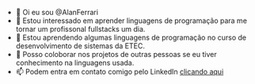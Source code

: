 - 👋 Oi eu sou @AlanFerrari
- 👀 Estou interessado em aprender linguagens de programação para me tornar um profissonal fullstacks um dia.
- 🌱 Estou aprendendo algumas linguagens de programação no curso de desenvolvimento de sistemas da ETEC.
- 💞️ Posso coloborar nos projetos de outras pessoas se eu tiver conhecimento na linguagens usada.
- 📫 Podem entra em contato comigo pelo LinkedIn [clicando aqui](https://www.linkedin.com/in/alan-ferrari-silva-589b29210/)
